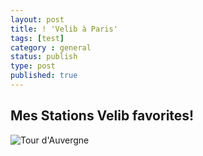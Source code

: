 ```yaml
---
layout: post
title: ! 'Velib à Paris'
tags: [test]
category : general
status: publish
type: post
published: true
---
```


## Mes Stations Velib favorites!
![Tour d'Auvergne](http://farm8.staticflickr.com/7287/8741871214_3da32dbd2a_c.jpg)


